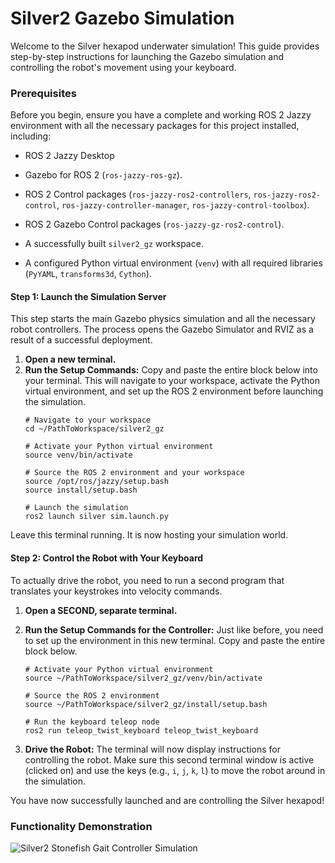 # Silver2 Gazebo Simulation
Welcome to the Silver hexapod underwater simulation! This guide provides step-by-step instructions for launching the Gazebo simulation and controlling the robot's movement using your keyboard.

### Prerequisites
Before you begin, ensure you have a complete and working ROS 2 Jazzy environment with all the necessary packages for this project installed, including:

- ROS 2 Jazzy Desktop

- Gazebo for ROS 2 (```ros-jazzy-ros-gz```).

- ROS 2 Control packages (```ros-jazzy-ros2-controllers```, ```ros-jazzy-ros2-control```, ```ros-jazzy-controller-manager```, ```ros-jazzy-control-toolbox```).

- ROS 2 Gazebo Control packages (```ros-jazzy-gz-ros2-control```).

- A successfully built ```silver2_gz``` workspace.

- A configured Python virtual environment (```venv```) with all required libraries (```PyYAML```, ```transforms3d```, ```Cython```).

#### Step 1: Launch the Simulation Server
This step starts the main Gazebo physics simulation and all the necessary robot controllers. The process opens the Gazebo Simulator and RVIZ as a result of a successful deployment.

1. **Open a new terminal.**
2. **Run the Setup Commands:** Copy and paste the entire block below into your terminal. This will navigate to your workspace, activate the Python virtual environment, and set up the ROS 2 environment before launching the simulation.
    ```
    # Navigate to your workspace
    cd ~/PathToWorkspace/silver2_gz

    # Activate your Python virtual environment
    source venv/bin/activate

    # Source the ROS 2 environment and your workspace
    source /opt/ros/jazzy/setup.bash
    source install/setup.bash

    # Launch the simulation
    ros2 launch silver sim.launch.py
    ```
Leave this terminal running. It is now hosting your simulation world.

#### Step 2: Control the Robot with Your Keyboard
To actually drive the robot, you need to run a second program that translates your keystrokes into velocity commands.

1. **Open a SECOND, separate terminal.**

2. **Run the Setup Commands for the Controller:** Just like before, you need to set up the environment in this new terminal. Copy and paste the entire block below.
    ```
    # Activate your Python virtual environment
    source ~/PathToWorkspace/silver2_gz/venv/bin/activate

    # Source the ROS 2 environment
    source ~/PathToWorkspace/silver2_gz/install/setup.bash

    # Run the keyboard teleop node
    ros2 run teleop_twist_keyboard teleop_twist_keyboard
    ```
3. **Drive the Robot:** The terminal will now display instructions for controlling the robot. Make sure this second terminal window is active (clicked on) and use the keys (e.g., ```i```, ```j```, ```k```, ```l```) to move the robot around in the simulation.

You have now successfully launched and are controlling the Silver hexapod!

### Functionality Demonstration
![Silver2 Stonefish Gait Controller Simulation](./media/gz_silver_demo.gif)